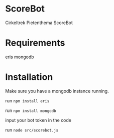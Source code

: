 # ScoreBot
Cirkeltrek Pietenthema ScoreBot

# Requirements
eris
mongodb

# Installation
Make sure you have a mongodb instance running.

run `npm install eris`

run `npm install mongodb`

input your bot token in the code

run `node src/scorebot.js`


